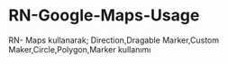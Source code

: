# RN-Google-Maps-Usage
 RN- Maps kullanarak; Direction,Dragable Marker,Custom Maker,Circle,Polygon,Marker kullanımı
